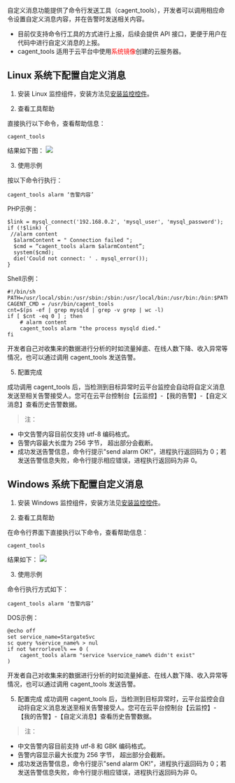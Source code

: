 





自定义消息功能提供了命令行发送工具（cagent_tools），开发者可以调用相应命令设置自定义消息内容，并在告警时发送相关内容。

- 目前仅支持命令行工具的方式进行上报，后续会提供 API 接口，更便于用户在代码中进行自定义消息的上报。
- cagent_tools 适用于云平台中使用<font color="red">系统镜像</font>创建的云服务器。

## Linux 系统下配置自定义消息
1) 安装 Linux 监控组件，安装方法见[安装监控控件](/doc/product/248/6211)。

2) 查看工具帮助

直接执行以下命令，查看帮助信息：

```
cagent_tools
```
结果如下图：
![](http://imgcache.tce.fsphere.cn/static/mccdn.qcloud.com/img56cacd38f3fb9.png)

3) 使用示例

按以下命令行执行：

```
cagent_tools alarm ‘告警内容’
```

PHP示例：

```
$link = mysql_connect('192.168.0.2', 'mysql_user', 'mysql_password');
if (!$link) {
 //alarm content
  $alarmContent = " Connection failed ";
  $cmd = “cagent_tools alarm $alarmContent”; 
  system($cmd);
  die('Could not connect: ' . mysql_error());
}
```
Shell示例：

```
#!/bin/sh
PATH=/usr/local/sbin:/usr/sbin:/sbin:/usr/local/bin:/usr/bin:/bin:$PATH
CAGENT_CMD = /usr/bin/cagent_tools
cnt=$(ps -ef | grep mysqld | grep -v grep | wc -l)
if [ $cnt -eq 0 ] ; then
    # alarm content 
    cagent_tools alarm "the process mysqld died."
fi
```

开发者自己对收集来的数据进行分析的时如流量掉底、在线人数下降、收入异常等情况，也可以通过调用 cagent_tools 发送告警。

5) 配置完成

成功调用 cagent_tools 后，当检测到目标异常时云平台监控会自动将自定义消息发送至相关告警接受人。您可在云平台控制台【云监控】-【我的告警】-【自定义消息】查看历史告警数据。

> 注：
>
- 中文告警内容目前仅支持 utf-8 编码格式。
- 告警内容最大长度为 256 字节， 超出部分会截断。
- 成功发送告警信息，命令行提示"send alarm OK!"，进程执行返回码为 0；若发送告警信息失败，命令行提示相应错误，进程执行返回码为非 0。

## Windows 系统下配置自定义消息
1) 安装 Windows 监控组件，安装方法见[安装监控控件](/doc/product/248/6211)。

2) 查看工具帮助

在命令行界面下直接执行以下命令，查看帮助信息：

```
cagent_tools
```
结果如下：
![](http://imgcache.tce.fsphere.cn/static/mccdn.qcloud.com/img56cacf193430e.png)

3) 使用示例

命令行执行方式如下：

```
cagent_tools alarm ‘告警内容’
```

DOS示例：

```
@echo off
set service_name=StargateSvc
sc query %service_name% > nul
if not %errorlevel% == 0 (
    cagent_tools alarm "service %service_name% didn't exist"
)
```

开发者自己对收集来的数据进行分析的时如流量掉底、在线人数下降、收入异常等情况，也可以通过调用 cagent_tools 发送告警。

5) 配置完成
成功调用 cagent_tools 后，当检测到目标异常时，云平台监控会自动将自定义消息发送至相关告警接受人。您可在云平台控制台【云监控】-【我的告警】-【自定义消息】查看历史告警数据。

> 注：
>
- 中文告警内容目前支持 utf-8 和 GBK 编码格式。
- 告警内容显示最大长度为 256 字节， 超出部分会截断。
- 成功发送告警信息，命令行提示"send alarm OK!"，进程执行返回码为 0；若发送告警信息失败，命令行提示相应错误，进程执行返回码为非 0。